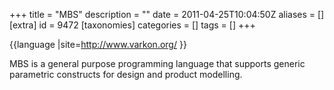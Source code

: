 +++
title = "MBS"
description = ""
date = 2011-04-25T10:04:50Z
aliases = []
[extra]
id = 9472
[taxonomies]
categories = []
tags = []
+++

{{language
|site=http://www.varkon.org/
}}

MBS is a general purpose programming language that supports generic parametric constructs for design and product modelling.
